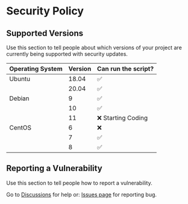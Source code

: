 # Security Policy

## Supported Versions

Use this section to tell people about which versions of your project are
currently being supported with security updates.

| Operating System | Version | Can run the script?|
| ---------------- | ------- | ------------------ | 
| Ubuntu           | 18.04   | :white_check_mark: |
|                  | 20.04   | :white_check_mark: |
| Debian           | 9       | :white_check_mark: |
|                  | 10      | :white_check_mark: |
|                  | 11      | :x: Starting Coding|
| CentOS           | 6       | :x:                |
|                  | 7       | :white_check_mark: |
|                  | 8       | :white_check_mark: |

## Reporting a Vulnerability

Use this section to tell people how to report a vulnerability.

Go to [Discussions](https://github.com/MinePlay85/PteroBilling-installer/discussions) for help or:
[Issues page](https://github.com/MinePlay85/PteroBilling-installer/issues) for reporting bug.
